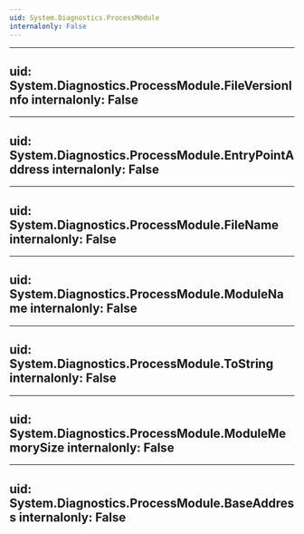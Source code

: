 ```yaml
---
uid: System.Diagnostics.ProcessModule
internalonly: False
---
```


---
uid: System.Diagnostics.ProcessModule.FileVersionInfo
internalonly: False
---

---
uid: System.Diagnostics.ProcessModule.EntryPointAddress
internalonly: False
---

---
uid: System.Diagnostics.ProcessModule.FileName
internalonly: False
---

---
uid: System.Diagnostics.ProcessModule.ModuleName
internalonly: False
---

---
uid: System.Diagnostics.ProcessModule.ToString
internalonly: False
---

---
uid: System.Diagnostics.ProcessModule.ModuleMemorySize
internalonly: False
---

---
uid: System.Diagnostics.ProcessModule.BaseAddress
internalonly: False
---
